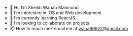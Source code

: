 - 👋 Hi, I’m Sheikh Wahab Mahmood
- 👀 I’m interested in iOS and Web development
- 🌱 I’m currently learning ReactJS
- 💞️ I’m looking to collaborate on projects
- 📫 How to reach me? email me at waha99922@gmail.com

<!---
waha99922/waha99922 is a ✨ special ✨ repository because its `README.md` (this file) appears on your GitHub profile.
You can click the Preview link to take a look at your changes.
--->
